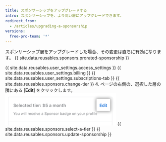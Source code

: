 ```yaml
---
title: スポンサーシップをアップグレードする
intro: スポンサーシップを、より高い層にアップグレードできます。
redirect_from:
  - /articles/upgrading-a-sponsorship
versions:
  free-pro-team: '*'
---
```


スポンサーシップ層をアップグレードした場合、その変更は直ちに有効になります。 {{ site.data.reusables.sponsors.prorated-sponsorship }}

{{ site.data.reusables.user_settings.access_settings }}
{{ site.data.reusables.user_settings.billing }}
{{ site.data.reusables.user_settings.subscriptions-tab }}
{{ site.data.reusables.sponsors.change-tier }}
4. ページの右側の、選択した層の隣にある [**Edit**] をクリックします。 ![層の編集ボタン](/assets/images/help/billing/edit-tier-button.png)
{{ site.data.reusables.sponsors.select-a-tier }}
{{ site.data.reusables.sponsors.update-sponsorship }}
